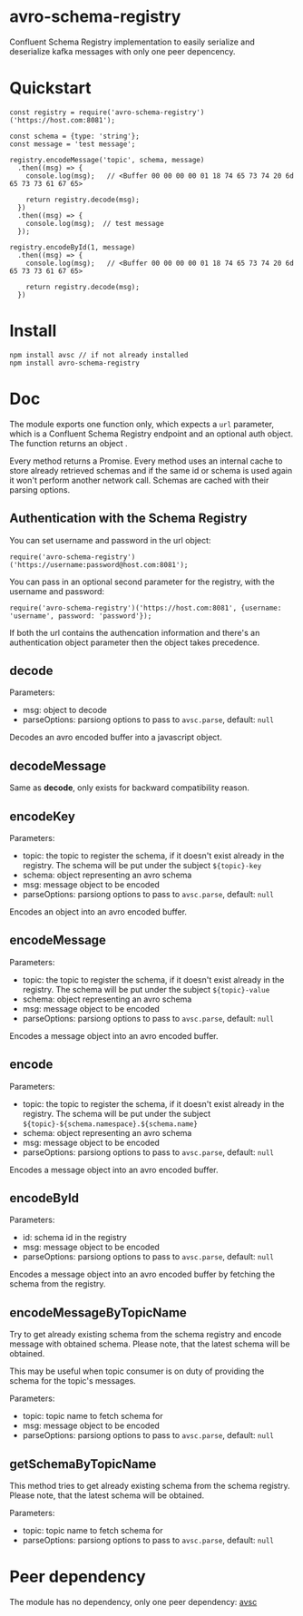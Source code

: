 # avro-schema-registry

Confluent Schema Registry implementation to easily serialize and deserialize kafka messages with only one peer depencency.

# Quickstart

```
const registry = require('avro-schema-registry')('https://host.com:8081');

const schema = {type: 'string'};
const message = 'test message';

registry.encodeMessage('topic', schema, message)
  .then((msg) => {
    console.log(msg);   // <Buffer 00 00 00 00 01 18 74 65 73 74 20 6d 65 73 73 61 67 65>

    return registry.decode(msg);
  })
  .then((msg) => {
    console.log(msg);  // test message
  });

registry.encodeById(1, message)
  .then((msg) => {
    console.log(msg);   // <Buffer 00 00 00 00 01 18 74 65 73 74 20 6d 65 73 73 61 67 65>

    return registry.decode(msg);
  })

```

# Install

```
npm install avsc // if not already installed
npm install avro-schema-registry
```

# Doc

The module exports one function only, which expects a `url` parameter, which is a Confluent Schema Registry endpoint and an optional auth object. The function returns an object .

Every method returns a Promise.
Every method uses an internal cache to store already retrieved schemas and if the same id or schema is used again it won't perform another network call. Schemas are cached with their parsing options.

## Authentication with the Schema Registry

You can set username and password in the url object:
```
require('avro-schema-registry')('https://username:password@host.com:8081');
```

You can pass in an optional second parameter for the registry, with the username and password:
```
require('avro-schema-registry')('https://host.com:8081', {username: 'username', password: 'password'});
```

If both the url contains the authencation information and there's an authentication object parameter then the object takes precedence.

## decode
Parameters:
- msg: object to decode
- parseOptions: parsiong options to pass to `avsc.parse`, default: `null`

Decodes an avro encoded buffer into a javascript object.

## decodeMessage
Same as **decode**, only exists for backward compatibility reason.

## encodeKey
Parameters:
- topic: the topic to register the schema, if it doesn't exist already in the registry. The schema will be put under the subject `${topic}-key`
- schema: object representing an avro schema
- msg: message object to be encoded
- parseOptions: parsiong options to pass to `avsc.parse`, default: `null`

Encodes an object into an avro encoded buffer.

## encodeMessage
Parameters:
- topic: the topic to register the schema, if it doesn't exist already in the registry. The schema will be put under the subject `${topic}-value`
- schema: object representing an avro schema
- msg: message object to be encoded
- parseOptions: parsiong options to pass to `avsc.parse`, default: `null`

Encodes a message object into an avro encoded buffer.

## encode
Parameters:
- topic: the topic to register the schema, if it doesn't exist already in the registry. The schema will be put under the subject `${topic}-${schema.namespace}.${schema.name}`
- schema: object representing an avro schema
- msg: message object to be encoded
- parseOptions: parsiong options to pass to `avsc.parse`, default: `null`

Encodes a message object into an avro encoded buffer.

## encodeById
Parameters:
- id: schema id in the registry
- msg: message object to be encoded
- parseOptions: parsiong options to pass to `avsc.parse`, default: `null`

Encodes a message object into an avro encoded buffer by fetching the schema from the registry.

## encodeMessageByTopicName

Try to get already existing schema from the schema registry and encode message with obtained schema. Please note, that the latest schema will be obtained.

This may be useful when topic consumer is on duty of providing the schema for the topic's messages.

Parameters:

- topic: topic name to fetch schema for
- msg: message object to be encoded
- parseOptions: parsiong options to pass to `avsc.parse`, default: `null`

## getSchemaByTopicName

This method tries to get already existing schema from the schema registry. Please note, that the latest schema will be obtained.

Parameters:

- topic: topic name to fetch schema for
- parseOptions: parsiong options to pass to `avsc.parse`, default: `null`

# Peer dependency

The module has no dependency, only one peer dependency: [avsc](https://github.com/mtth/avsc)
